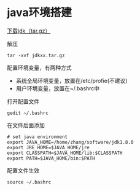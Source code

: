 # java环境搭建

[下载jdk（tar.gz）](http://www.oracle.com/technetwork/java/javase/downloads/jdk8-downloads-2133151.html)

解压

```shell
tar -xvf jdkxx.tar.gz
```

配置环境变量，有两种方式

* 系统全局环境变量，放置在/etc/profie(不建议)
* 用户环境变量，放置在~/.bashrc中

打开配置文件

```shell
gedit ~/.bashrc
```

在文件后面添加

```shell
# set java environment
export JAVA_HOME=/home/zhang/software/jdk1.8.0
export JRE_HOME=$JAVA_HOME/jre
export CLASSPATH=$JAVA_HOME/lib:$CLASSPATH
export PATH=$JAVA_HOME/bin:$PATH
```

配置文件生效

```shell
source ~/.bashrc
```
